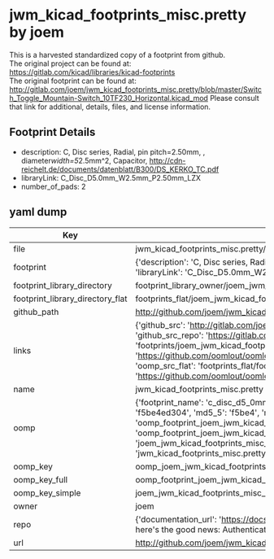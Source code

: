 # jwm_kicad_footprints_misc.pretty by joem  
This is a harvested standardized copy of a footprint from github.  
The original project can be found at:  
https://gitlab.com/kicad/libraries/kicad-footprints  
The original footprint can be found at:
http://gitlab.com/joem/jwm_kicad_footprints_misc.pretty/blob/master/Switch_Toggle_Mountain-Switch_10TF230_Horizontal.kicad_mod
Please consult that link for additional, details, files, and license information.  
## Footprint Details
* description: C, Disc series, Radial, pin pitch=2.50mm, , diameter*width=5*2.5mm^2, Capacitor, http://cdn-reichelt.de/documents/datenblatt/B300/DS_KERKO_TC.pdf  
* libraryLink: C_Disc_D5.0mm_W2.5mm_P2.50mm_LZX  
* number_of_pads: 2  
## yaml dump  
| Key | Value |  
| --- | --- |  
| file | jwm_kicad_footprints_misc.pretty/C_Disc_D5.0mm_W2.5mm_P2.50mm_LZX.kicad_mod |  
| footprint | {'description': 'C, Disc series, Radial, pin pitch=2.50mm, , diameter*width=5*2.5mm^2, Capacitor, http://cdn-reichelt.de/documents/datenblatt/B300/DS_KERKO_TC.pdf', 'libraryLink': 'C_Disc_D5.0mm_W2.5mm_P2.50mm_LZX', 'number_of_pads': 2} |  
| footprint_library_directory | footprint_library_owner/joem_jwm_kicad_footprints_misc.pretty |  
| footprint_library_directory_flat | footprints_flat/joem_jwm_kicad_footprints_misc_c_disc_d5_0mm_w2_5mm_p2_50mm_lzx/working |  
| github_path | http://github.com/joem/jwm_kicad_footprints_misc.pretty/blob/master/C_Disc_D5.0mm_W2.5mm_P2.50mm_LZX.kicad_mod |  
| links | {'github_src': 'http://gitlab.com/joem/jwm_kicad_footprints_misc.pretty/blob/master/Switch_Toggle_Mountain-Switch_10TF230_Horizontal.kicad_mod', 'github_src_repo': 'https://gitlab.com/kicad/libraries/kicad-footprints', 'oomp_bot': 'footprints/joem_jwm_kicad_footprints_misc_c_disc_d5_0mm_w2_5mm_p2_50mm_lzx/working', 'oomp_bot_github': 'https://github.com/oomlout/oomlout_oomp_footprint_bot/tree/main/footprints/joem_jwm_kicad_footprints_misc_c_disc_d5_0mm_w2_5mm_p2_50mm_lzx/working', 'oomp_src_flat': 'footprints_flat/footprints_flat/joem_jwm_kicad_footprints_misc_c_disc_d5_0mm_w2_5mm_p2_50mm_lzx/working', 'oomp_src_flat_github': 'https://github.com/oomlout/oomlout_oomp_footprint_src/tree/main/footprints_flat/joem_jwm_kicad_footprints_misc_c_disc_d5_0mm_w2_5mm_p2_50mm_lzx/working'} |  
| name | jwm_kicad_footprints_misc.pretty |  
| oomp | {'footprint_name': 'c_disc_d5_0mm_w2_5mm_p2_50mm_lzx', 'library_name': 'jwm_kicad_footprints_misc', 'md5': 'f5be4ed30468fb97c1db3f7d72cefeae', 'md5_10': 'f5be4ed304', 'md5_5': 'f5be4', 'md5_6': 'f5be4e', 'oomp_key': 'oomp_joem_jwm_kicad_footprints_misc_c_disc_d5_0mm_w2_5mm_p2_50mm_lzx', 'oomp_key_extra': 'oomp_footprint_joem_jwm_kicad_footprints_misc_c_disc_d5_0mm_w2_5mm_p2_50mm_lzx', 'oomp_key_full': 'oomp_footprint_joem_jwm_kicad_footprints_misc_c_disc_d5_0mm_w2_5mm_p2_50mm_lzx_f5be4e', 'oomp_key_simple': 'joem_jwm_kicad_footprints_misc_c_disc_d5_0mm_w2_5mm_p2_50mm_lzx', 'original_filename': 'jwm_kicad_footprints_misc.pretty/C_Disc_D5.0mm_W2.5mm_P2.50mm_LZX.kicad_mod', 'owner_name': 'joem'} |  
| oomp_key | oomp_joem_jwm_kicad_footprints_misc_c_disc_d5_0mm_w2_5mm_p2_50mm_lzx |  
| oomp_key_full | oomp_footprint_joem_jwm_kicad_footprints_misc_c_disc_d5_0mm_w2_5mm_p2_50mm_lzx |  
| oomp_key_simple | joem_jwm_kicad_footprints_misc_c_disc_d5_0mm_w2_5mm_p2_50mm_lzx |  
| owner | joem |  
| repo | {'documentation_url': 'https://docs.github.com/rest/overview/resources-in-the-rest-api#rate-limiting', 'message': "API rate limit exceeded for 84.66.173.59. (But here's the good news: Authenticated requests get a higher rate limit. Check out the documentation for more details.)"} |  
| url | http://github.com/joem/jwm_kicad_footprints_misc.pretty |  

